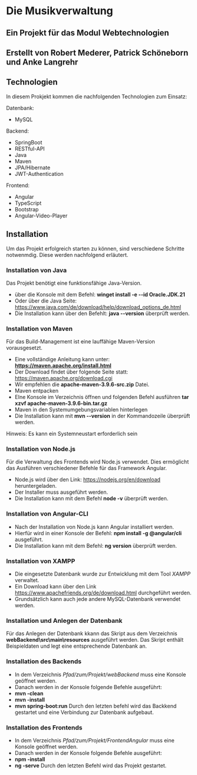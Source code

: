 
# Die Musikverwaltung
## Ein Projekt für das Modul Webtechnologien
## Erstellt von Robert Mederer, Patrick Schöneborn und Anke Langrehr

## Technologien
In diesem Prokjekt kommen die nachfolgenden Technologien zum Einsatz:

Datenbank: 
- MySQL

Backend: 
- SpringBoot
- RESTful-API
- Java
- Maven
- JPA/Hibernate
- JWT-Authentication

Frontend:
- Angular
- TypeScript
- Bootstrap 
- Angular-Video-Player

## Installation

Um das Projekt erfolgreich starten zu können, sind verschiedene Schritte notwenmdig. 
Diese werden nachfolgend erläutert. 

### Installation von Java
Das Projekt benötigt eine funktionsfähige Java-Version.
- über die Konsole mit dem Befehl:
    **winget install -e --id Oracle.JDK.21**
- Oder über die Java Seite: https://www.java.com/de/download/help/download_options_de.html
- Die Installation kann über den Befehlt:  **java --version**  überprüft werden.
### Installation von Maven 
Für das Build-Management ist eine lauffähige Maven-Version vorausgesetzt. 
- Eine vollständige Anleitung kann unter: **https://maven.apache.org/install.html**
- Der Download findet über folgende Seite statt: https://maven.apache.org/download.cgi
- Wir empfehlen die **apache-maven-3.9.6-src.zip** Datei.
- Maven entpacken
- EIne Konsole im Verzeichnis öffnen und folgenden Befehl ausführen **tar xzvf apache-maven-3.9.6-bin.tar.gz**
- Maven in den Systemumgebungsvariablen hinterlegen
- Die Installation kann mit **mvn --version** in der Kommandozeile überprüft werden.

Hinweis: Es kann ein Systemneustart erforderlich sein

### Installation von Node.js

Für die Verwaltung des Frontends wird Node.js verwendet. Dies ermöglicht das Ausführen verschiedener Befehle für das Framework Angular.
- Node.js wird über den Link: https://nodejs.org/en/download heruntergeladen. 
- Der Installer muss ausgeführt werden. 
- Die Installation kann mit dem Befehl **node -v** überprüft werden.

### Installation von Angular-CLI
- Nach der Installation von Node.js kann Angular installiert werden. 
- Hierfür wird in einer Konsole der Befehl: **npm install -g @angular/cli** ausgeführt.
- Die Installation kann mit dem Befehl: **ng version** überprüft werden.

### Installation von XAMPP
- Die eingesetzte Datenbank wurde zur Entwicklung mit dem Tool *XAMPP* verwaltet. 
- Ein Download kann über den Link https://www.apachefriends.org/de/download.html durchgeführt werden. 
- Grundsätzlich kann auch jede andere MySQL-Datenbank verwendet werden.


### Installation und Anlegen der Datenbank
Für das Anlegen der Datenbank kkann das Skript aus dem Verzeichnis **webBackend\src\main\resources** ausgeführt werden.
Das Skript enthält Beispieldaten und legt eine entsprechende Datenbank an.

### Installation des Backends
- In dem Verzeichnis *Pfad/zum/Projekt/webBackend* muss eine Konsole geöffnet werden. 
- Danach werden in der Konsole folgende Befehle ausgeführt: 
- **mvn -clean**
- **mvn -install**
- **mvn spring-boot:run**
Durch den letzten befehl wird das Backkend gestartet und eine Verbindung zur Datenbank aufgebaut.
### Installation des Frontends
- In dem Verzeichnis *Pfad/zum/Projekt/FrontendAngular* muss eine Konsole geöffnet werden.
- Danach werden in der Konsole folgende Befehle ausgeführt: 
- **npm -install**
- **ng -serve**
Durch den letzten Befehl wird das Projekt gestartet.
